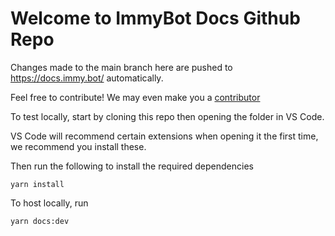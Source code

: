 # Welcome to ImmyBot Docs Github Repo

Changes made to the main branch here are pushed to https://docs.immy.bot/ automatically.

Feel free to contribute! We may even make you a [contributor](https://immy.bot/i-want-to-be-a-contributor/)

To test locally, start by cloning this repo then opening the folder in VS Code.

VS Code will recommend certain extensions when opening it the first time, we recommend you install these.

Then run the following to install the required dependencies

```
yarn install
```

To host locally, run

```
yarn docs:dev
```


